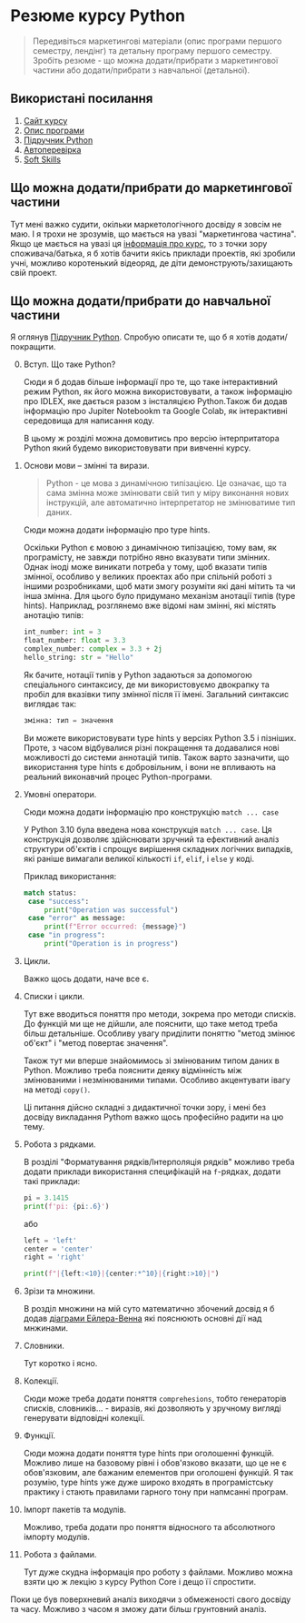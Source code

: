 # Резюме курсу Python

> Передивіться маркетингові матеріали (опис програми першого семестру, лендінг) та детальну програму першого семестру. Зробіть резюме - що можна додати/прибрати з маркетингової частини або додати/прибрати з навчальної (детальної).

## Використані посилання

1. [Сайт курсу](https://goiteens.com/course/python/?utm_source=google&utm_medium=cpc&utm_campaign=brand)
2. [Опис програми](https://youtu.be/WwPj60byBTI)
3. [Підручник Python](https://sasha-kravtsova.gitbook.io/all_lessons/python)
4. [Автоперевірка](https://docs.google.com/spreadsheets/d/1UuUg1CukA71y8hTrxzMaNTTnMqfqNcCjCNX0yW8RriQ/edit#gid=1962484563)
5. [Soft Skills](https://sasha-kravtsova.gitbook.io/all_lessons/soft-skills)

## Що можна додати/прибрати до маркетингової частини

Тут мені важко судити, окільки маркетологічного досвіду я зовсім не маю. І я трохи не зрозумів, що мається на увазі "маркетингова частина". Якщо це мається на увазі ця [інформація про курс](https://goiteens.com/course/python/?utm_source=google&utm_medium=cpc&utm_campaign=brand), то з точки зору споживача/батька, я б хотів бачити якісь приклади проектів, які зробили учні, можливо коротенький відеоряд, де діти демонструють/захищають свій проект.

## Що можна додати/прибрати до навчальної частини

Я оглянув [Підручник Python](https://sasha-kravtsova.gitbook.io/all_lessons/python). Спробую описати те, що б я хотів додати/покращити.

0. Вступ. Що таке Python?

   Сюди я б додав більше інформації про те, що таке інтерактивний режим Python, як його можна використовувати, а також інформацію про IDLEX, яке дається разом з інсталяцією Python.Також би додав інформацію про Jupiter Notebookm та Google Colab, як інтерактивні середовища для написання коду.

   В цьому ж розділі можна домовитись про версію інтерпритатора Python який будемо використовувати при вивченні курсу.

1. Основи мови – змінні та вирази.

   > Python - це мова з динамічною типізацією. Це означає, що та сама змінна може змінювати свій тип у міру виконання нових інструкцій, але автоматично інтерпретатор не змінюватиме тип даних.

   Сюди можна додати інформацію про type hints.

   Оскільки Python є мовою з динамічною типізацією, тому вам, як програмісту, не завжди потрібно явно вказувати типи змінних. Однак іноді може виникати потреба у тому, щоб вказати типів змінної, особливо у великих проектах або при спільній роботі з іншими розробниками, щоб мати змогу розуміти які дані мітить та чи інша змінна. Для цього було придумано механізм анотації типів (type hints). Наприклад, розглянемо вже відомі нам змінні, які містять анотацію типів:

   ```python
   int_number: int = 3
   float_number: float = 3.3
   complex_number: complex = 3.3 + 2j
   hello_string: str = "Hello"
   ```

   Як бачите, нотації типів у Python задаються за допомогою спеціального синтаксису, де ми використовуємо двокрапку та пробіл для вказівки типу змінної після її імені. Загальний синтаксис виглядає так:

   ```python
   змінна: тип = значення
   ```

   Ви можете використовувати type hints у версіях Python 3.5 і пізніших. Проте, з часом відбувалися різні покращення та додавалися нові можливості до системи аннотацій типів. Також варто зазначити, що використання type hints є добровільним, і вони не впливають на реальний виконавчий процес Python-програми.

2. Умовні оператори.

   Сюди можна додати інформацію про конструкцію `match ... case`

   У Python 3.10 була введена нова конструкція `match ... case`. Ця конструкція дозволяє здійснювати зручний та ефективний аналіз структури об'єктів і спрощує вирішення складних логічних випадків, які раніше вимагали великої кількості `if`, `elif`, і `else` у коді.

   Приклад використання:

   ```python
   match status:
    case "success":
        print("Operation was successful")
    case "error" as message:
        print(f"Error occurred: {message}")
    case "in progress":
        print("Operation is in progress")
   ```

3. Цикли.

   Важко щось додати, наче все є.

4. Списки і цикли.

   Тут вже вводиться поняття про методи, зокрема про методи списків. До функцій ми ще не дійшли, але пояснити, що таке метод треба більш детальніше. Особливу увагу приділити поняттю "метод змінює об'єкт" і "метод повертає значення".

   Також тут ми вперше знайомимось зі змінюваним типом даних в Python. Можливо треба пояснити деяку відмінність між змінюваними і незмінюваними типами. Особливо акцентувати івагу на методі ```copy()```.

   Ці питання дійсно складні з дидактичної точки зору, і мені без досвіду викладання Pythom важко щось професійно радити на цю тему.

5. Робота з рядками.

   В розділі "Форматування рядків/Інтерполяція рядків" можливо треба додати приклади використання специфікацій на `f`-рядках, додати такі приклади:

   ```python
   pi = 3.1415
   print(f'pi: {pi:.6}')
   ```

   або

   ```python
   left = 'left'
   center = 'center'
   right = 'right'

   print(f"|{left:<10}|{center:*^10}|{right:>10}|")

   ```

6. Зрізи та множини.

   В розділ множини на мій суто математично збочений досвід я б додав [діаграми Ейлера-Венна](https://uk.wikipedia.org/wiki/%D0%94%D1%96%D0%B0%D0%B3%D1%80%D0%B0%D0%BC%D0%B0_%D0%92%D0%B5%D0%BD%D0%BD%D0%B0) які пояснюють основні дії над мнжинами.
7. Словники.

   Тут коротко і ясно.

8. Колекції.

   Сюди може треба додати поняття `comprehesions`, тобто генераторів списків, словників... - виразів, які дозволяють у зручному вигляді генерувати відповідні колекції.

9. Функції.

    Сюди можна додати поняття type hints при оголошенні функцій. Можливо лише на базовому рівні і обов'язково вказати, що це не є обов'язковим, але бажаним елементов при оголошені функцій. Я так розумію, type hints уже дуже широко входять в програмістську практику і стають правилами гарного тону при напмсанні програм.

10. Імпорт пакетів та модулів.

    Можливо, треба додати про поняття відносного та абсолютного імпорту модулів.

11. Робота з файлами.

    Тут дуже скудна інформація про роботу з файлами. Можливо можна взяти цю ж лекцію з курсу Python Core і дещо її спростити.

Поки це був поверхневий аналіз виходячи з обмеженості свого досвіду та часу. Можливо з часом я зможу дати більш грунтовний аналіз.